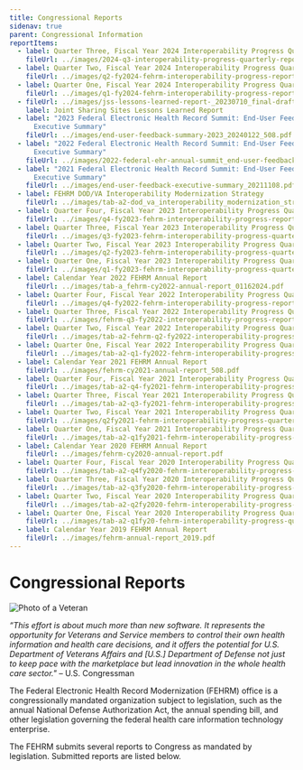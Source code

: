 ```yaml
---
title: Congressional Reports
sidenav: true
parent: Congressional Information
reportItems:
  - label: Quarter Three, Fiscal Year 2024 Interoperability Progress Quarterly Report
    fileUrl: ../images/2024-q3-interoperability-progress-quarterly-report_final-05nov2024-_508ed.pdf
  - label: Quarter Two, Fiscal Year 2024 Interoperability Progress Quarterly Report
    fileUrl: ../images/q2-fy2024-fehrm-interoperability-progress-report-final-.pdf
  - label: Quarter One, Fiscal Year 2024 Interoperability Progress Quarterly Report
    fileUrl: ../images/q1-fy2024-fehrm-interoperability-progress-report_final_508ed.pdf
  - fileUrl: ../images/jss-lessons-learned-report-_20230710_final-draft.pdf
    label: Joint Sharing Sites Lessons Learned Report
  - label: "2023 Federal Electronic Health Record Summit: End-User Feedback
      Executive Summary"
    fileUrl: ../images/end-user-feedback-summary-2023_20240122_508.pdf
  - label: "2022 Federal Electronic Health Record Summit: End-User Feedback
      Executive Summary"
    fileUrl: ../images/2022-federal-ehr-annual-summit_end-user-feedback-summary_20230110_508.pdf
  - label: "2021 Federal Electronic Health Record Summit: End-User Feedback
      Executive Summary"
    fileUrl: ../images/end-user-feedback-executive-summary_20211108.pdf
  - label: FEHRM DOD/VA Interoperability Modernization Strategy
    fileUrl: ../images/tab-a2-dod_va_interoperability_modernization_strategy_20200924.pdf
  - label: Quarter Four, Fiscal Year 2023 Interoperability Progress Quarterly Report
    fileUrl: ../images/q4-fy2023-fehrm-interoperability-progress-report_final_508ed.pdf
  - label: Quarter Three, Fiscal Year 2023 Interoperability Progress Quarterly Report
    fileUrl: ../images/q3-fy2023-fehrm-interoperability-progress-quarterly-report-final-16nov_508ed.pdf
  - label: Quarter Two, Fiscal Year 2023 Interoperability Progress Quarterly Report
    fileUrl: ../images/q2-fy2023-fehrm-interoperability-progress-quarterly-report.pdf
  - label: Quarter One, Fiscal Year 2023 Interoperability Progress Quarterly Report
    fileUrl: ../images/q1-fy2023-fehrm-interoperability-progress-quarterly-report_20230322_1535_508.pdf
  - label: Calendar Year 2022 FEHRM Annual Report
    fileUrl: ../images/tab-a_fehrm-cy2022-annual-report_01162024.pdf
  - label: Quarter Four, Fiscal Year 2022 Interoperability Progress Quarterly Report
    fileUrl: ../images/q4-fy2022-fehrm-interoperability-progress-report_508.pdf
  - label: Quarter Three, Fiscal Year 2022 Interoperability Progress Quarterly Report
    fileUrl: ../images/fehrm-q3-fy2022-interoperability-progress-report_508.pdf
  - label: Quarter Two, Fiscal Year 2022 Interoperability Progress Quarterly Report
    fileUrl: ../images/tab-a2-fehrm-q2-fy2022-interoperability-progress-report.pdf
  - label: Quarter One, Fiscal Year 2022 Interoperability Progress Quarterly Report
    fileUrl: ../images/tab-a2-q1-fy2022-fehrm-interoperability-progress-report.pdf
  - label: Calendar Year 2021 FEHRM Annual Report
    fileUrl: ../images/fehrm-cy2021-annual-report_508.pdf
  - label: Quarter Four, Fiscal Year 2021 Interoperability Progress Quarterly Report
    fileUrl: ../images/tab-a2-q4-fy2021-fehrm-interoperability-progress-quarterly-report.pdf
  - label: Quarter Three, Fiscal Year 2021 Interoperability Progress Quarterly Report
    fileUrl: ../images/tab-a2-q3-fy2021-fehrm-interoperability-progress-quarterly-report.pdf
  - label: Quarter Two, Fiscal Year 2021 Interoperability Progress Quarterly Report
    fileUrl: ../images/q2fy2021-fehrm-interoperability-progress-quarterly-report.pdf
  - label: Quarter One, Fiscal Year 2021 Interoperability Progress Quarterly Report
    fileUrl: ../images/tab-a2-q1fy2021-fehrm-interoperability-progress-quarterly-report_signed-1-.pdf
  - label: Calendar Year 2020 FEHRM Annual Report
    fileUrl: ../images/fehrm-cy2020-annual-report.pdf
  - label: Quarter Four, Fiscal Year 2020 Interoperability Progress Quarterly Report
    fileUrl: ../images/tab-a2-q4fy2020-fehrm-interoperability-progress-quarterly-report_signed.pdf
  - label: Quarter Three, Fiscal Year 2020 Interoperability Progress Quarterly Report
    fileUrl: ../images/tab-a2-q3fy2020-fehrm-interoperability-progress-quarterly-report_signed.pdf
  - label: Quarter Two, Fiscal Year 2020 Interoperability Progress Quarterly Report
    fileUrl: ../images/tab-a2-q2fy2020-fehrm-interoperability-progress-quarterly-report.pdf
  - label: Quarter One, Fiscal Year 2020 Interoperability Progress Quarterly Report
    fileUrl: ../images/tab-a2-q1fy20-fehrm-interoperability-progress-quarterly-report.pdf
  - label: Calendar Year 2019 FEHRM Annual Report
    fileUrl: ../images/fehrm-annual-report_2019.pdf
---
```

# Congressional Reports

![Photo of a Veteran](/images/1000w_q95-4-.jpg)

_“This effort is about much more than new software. It represents the opportunity for Veterans and Service members to control their own health information and health care decisions, and it offers the potential for U.S. Department of Veterans Affairs and [U.S.] Department of Defense not just to keep pace with the marketplace but lead innovation in the whole health care sector."_ – U.S. Congressman

The Federal Electronic Health Record Modernization (FEHRM) office is a congressionally mandated organization subject to legislation, such as the annual National Defense Authorization Act, the annual spending bill, and other legislation governing the federal health care information technology enterprise.

The FEHRM submits several reports to Congress as mandated by legislation. Submitted reports are listed below.
